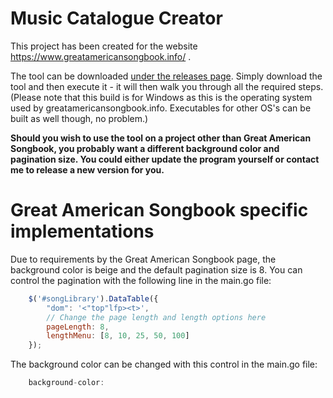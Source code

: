 # Music Catalogue Creator

This project has been created for the website https://www.greatamericansongbook.info/ .

The tool can be downloaded [under the releases page](https://github.com/rickschubert/music-library-reader/releases). Simply download the tool and then execute it - it will then walk you through all the required steps. (Please note that this build is for Windows as this is the operating system used by greatamericansongbook.info. Executables for other OS's can be built as well though, no problem.)

**Should you wish to use the tool on a project other than Great American Songbook, you probably want a different background color and pagination size. You could either update the program yourself or contact me to release a new version for you.**

# Great American Songbook specific implementations

Due to requirements by the Great American Songbook page, the background color is beige and the default pagination size is 8. You can control the pagination with the following line in the main.go file:

```js
	$('#songLibrary').DataTable({
        "dom": '<"top"lfp><t>',
        // Change the page length and length options here
        pageLength: 8,
        lengthMenu: [8, 10, 25, 50, 100]
    });
```

The background color can be changed with this control in the main.go file:

```js
	background-color:
```
